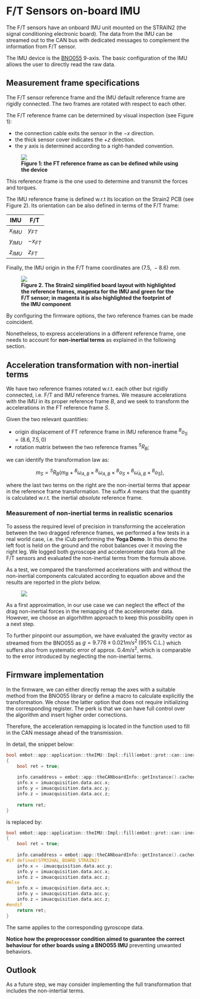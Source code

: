 # F/T Sensors on-board IMU
The F/T sensors have an onboard IMU unit mounted on the STRAIN2 (the signal conditioning electronic board). 
The data from the IMU can be streamed out to the CAN bus with dedicated messages to complement the information from F/T sensor.

The IMU device is the [BNO055](https://www.bosch-sensortec.com/media/boschsensortec/downloads/datasheets/bst-bno055-ds000.pdf) 9-axis.
The basic configuration of the IMU allows the user to directly read the raw data.

## Measurement frame specifications
The F/T sensor reference frame and the IMU default reference frame are rigidly connected. The two frames are rotated with respect to each other.

The F/T reference frame can be determined by visual inspection (see Figure 1):

- the connection cable exits the sensor in the $-x$ direction.
- the thick sensor cover indicates the $+z$ direction.
- the $y$ axis is determined according to a right-handed convention.

<p align="center">
  <figure>
    <img src="../img/ft-frame.png"/>
    <figcaption><b>Figure 1: the FT reference frame as can be defined while using the device</b></figcaption>
  </figure>
</p>

This reference frame is the one used to determine and transmit the forces and torques. 

The IMU reference frame is defined w.r.t its location on the Strain2 PCB (see Figure 2).
Its orientation can be also defined in terms of the F/T frame:

| IMU | F/T |
|--|--|
| $x_{IMU}$ | $y_{FT}$  |
| $y_{IMU}$ | $-x_{FT}$ |
| $z_{IMU}$ | $z_{FT}$  |

Finally, the IMU origin in the F/T frame coordinates are $\left( 7.5, \; -8.6 \right)$ $mm$.

<p align="center">
  <figure>
    <img src="../img/strain.png"/>
    <figcaption><b>Figure 2. The Strain2 simplified board layout with highlighted the reference frames, magenta for the IMU and green for the F/T sensor; in magenta it is also highlighted the footprint of the IMU component</b></figcaption>
  </figure>
</p>

By configuring the firmware options, the two reference frames can be made coincident.

Nonetheless, to express accelerations in a different reference frame, one needs to account for **non-inertial terms** as explained in the following section.

## Acceleration transformation with non-inertial terms
We have two reference frames rotated w.r.t. each other but rigidly connected, i.e. F/T and IMU reference frames.
We measure accelerations with the IMU in its proper reference frame *B*, and we seek to transform the accelerations in the FT reference frame *S*.

Given the two relevant quantities:

- origin displacement of FT reference frame in IMU reference frame ${}^B o_S = (8.6, 7.5, 0)$
- rotation matrix between the two reference frames ${}^SR_B$; 

we can identify the transformation law as:

$$
m_S = {}^S R_ B ( m_ B + {}^B \omega_{A,B} \times {}^B \omega_{A,B} \times {}^B o_S  + {}^B \dot{\omega}_{A,B} \times  {}^B o_S ),
$$

where the last two terms on the right are the non-inertial terms that appear in the reference frame transformation. The suffix *A* means that the quantity is 
calculated w.r.t. the inertial *absolute* reference frame. 

### Measurement of non-inertial terms in realistic scenarios
To assess the required level of precision in transforming the acceleration between the two dragged reference frames, we performed a few tests in a real world case, i.e. 
the iCub performing the **Yoga Demo**. In this demo the left foot is held on the ground and the robot balances over it moving the right leg. 
We logged both gyroscope and accelerometer data from all the F/T sensors and evaluated the non-inertial terms from the formula above.

As a test, we compared the transformed accelerations with and without the non-inertial components calculated according to equation above and the results are reported in the plotv below.

<p align="center">
  <figure>
    <img src="../img/noninertialterms_yogademo_rightlegandfoot.png"/>
  </figure>
</p>

As a first approximation, in our use case we can neglect the effect of the drag non-inertial forces in the remapping of the accelerometer data. 
However, we choose an algorhithm approach to keep this possibility open in a next step.

To further pinpoint our assumption, we have evaluated the gravity vector as streamed from the BNO055 as $g = 9.778\pm 0.021 m/s^2 \; (95\% \; \text{C.L.})$ which suffers also from systematic error of approx. $0.4 m/s^2$, which is comparable to the error introduced by neglecting the non-inertial terms.

## Firmware implementation
In the firmware, we can either directly remap the axes with a suitable method from the BNO055 library or define a macro to calculate explicitly the transformation. 
We chose the latter option that does not require initializing the corresponding register. The perk is that we can have full control over the algorithm and insert higher order corrections. 

Therefore, the acceleration remapping is located in the function used to fill in the CAN message ahead of the transmission.

In detail, the snippet below:

```c++
bool embot::app::application::theIMU::Impl::fill(embot::prot::can::inertial::periodic::Message_DIGITAL_ACCELEROMETER::Info &info)
{
    bool ret = true;
    
    info.canaddress = embot::app::theCANboardInfo::getInstance().cachedCANaddress();
    info.x = imuacquisition.data.acc.x;
    info.y = imuacquisition.data.acc.y;
    info.z = imuacquisition.data.acc.z;
         
    return ret;    
}
```

is replaced by:

```c++
bool embot::app::application::theIMU::Impl::fill(embot::prot::can::inertial::periodic::Message_DIGITAL_ACCELEROMETER::Info &info)
{
    bool ret = true;
    
    info.canaddress = embot::app::theCANboardInfo::getInstance().cachedCANaddress();
#if defined(STM32HAL_BOARD_STRAIN2)
    info.x = -imuacquisition.data.acc.y;
    info.y = imuacquisition.data.acc.x;
    info.z = imuacquisition.data.acc.z;         
#else
    info.x = imuacquisition.data.acc.x;
    info.y = imuacquisition.data.acc.y;
    info.z = imuacquisition.data.acc.z;        	
#endif   
    return ret;    
}
```

The same applies to the corresponding gyroscope data. 

**Notice how the preprocessor condition aimed to guarantee the correct behaviour for other boards using a BNO055 IMU** preventing unwanted behaviors. 

## Outlook
As a future step, we may consider implementing the full transformation that includes the non-intertial terms. 
